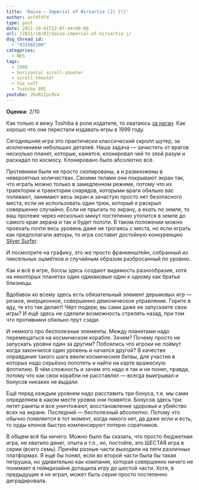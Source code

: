 ```yaml
---
title: 'Daiva – Imperial of Nirsartia (J) [!]'
author: asfdfdfd
type: post
date: 2011-10-01T22:07:44+00:00
url: /2011/10/02/daiva-imperial-of-nirsartia-j/
dsq_thread_id:
  - "431565100"
categories:
  - NES
tags:
  - 1986
  - horizontal scroll-shooter
  - scroll-shooter
  - t&e soft
  - Toshiba EMI
youtube: JhoRiIpLMzw
---
```

**Оценка:** 2/10

Как только я вижу Toshiba в роли издателя, то хватаюсь [за наган][1]. Как хорошо что они перестали издавать игры в 1999 году.

Сегодняшняя игра это практически классический скролл шутер, за исключением небольших деталей. Наша задача — зачистить от врагов несколько планет, которые, кажется, клонировал чей то злой разум и раскидал по космосу. Клонировано было абсолютно всё.

Противники были не просто скопированы, а и размножены в невероятных количествах. Своими телами они покрывают экран так, что играть можно только в замедленном режиме, потому что их траектории и траектории снарядов, которыми враги обильно вас поливают, занимают весь экран и зачастую просто нет безопасного места, если не использовать один трюк, который я раскрыл совершенно случайно. Если не прыгать по экрану, а ехать по земле, то ваш протеже через несколько минут постепенно утопится в земле до самого края экрана и так и будет ползти. В таком положении можно проехать почти весь уровень даже не трогаясь с места, но если играть как предполагали авторы, то игра составит достойную конкуренцию [Silver Surfer][2].

И посмотрите на графику, это же просто франкенштейн, собранный из пиксельных ошмётков и случайным образом разбросанный по уровню.

Как и всё в игре, боссы здесь создают видимость разнообразия, хотя на некоторых планетах один одинаковые один к одному как братья близнецы.

Вдобавок ко всему здесь есть обязательный элемент дерьмовых игр — резкое, инерционное, совершенно демоническое управление. Горите в аду, те кто так делает! Чёрт подери, вы сами даже не запускаете свои игры? И ещё здесь не сделали возможность стрелять назад, при том что противники обильно прут сзади.

И немного про бесполезные элементы. Между планетами надо перемещаться на космическом корабле. Зачем? Почему просто не запускать уровни один за другим? Побоялись что игроки не поймут когда закончился один уровень и начался другой? В качестве оправдания такого шага ввели космические битвы, для участия в которых надо серьёзно попотеть и найти на карте вражескую флотилию. В чём сложность и зачем это надо я так и не понял, правда, потому что как свои корабли не расставлял — всегда выигрывал и бонусов никаких не выдали.

Ещё перед каждым уровнем надо расставить три бонуса, т.е. мы сами определяем в каком месте уровня они появятся. Бонусов здесь три: летят ракеты и все уничтожают, восстановление здоровья и убийство всех на экране. Последний — бесполезный абсолютно. Потому что обычно появляется в тот момент, когда никого нет, да даже если и есть, то орды клонов быстро компенсируют потерю соратников.

В общем всё бы ничего. Можно было бы сказать, что просто бюджетная игра, не хватило денег, опыта и т.п., но, постойте, это ШЕСТАЯ игра в серии (всего семь). Причём разные части выходили на пяти различных платформах. Я ещё бы понял, если во второй части была бы такая петрушка, но удивительно как компания, которая совершенно ничего не понимает в геймдизайне дотащила игру до шестой части. Хотя, в предыдущие я не играл, может быть серия просто постепенно деградировала.

 [1]: /2010/03/17/bird-week-j/
 [2]: https://www.youtube.com/watch?v=gvnRBywkUZ0